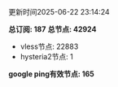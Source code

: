 更新时间2025-06-22 23:14:24

**总订阅: 187**
**总节点: 42924**
- vless节点: 22883
- hysteria2节点: 1

**google ping有效节点: 165**
